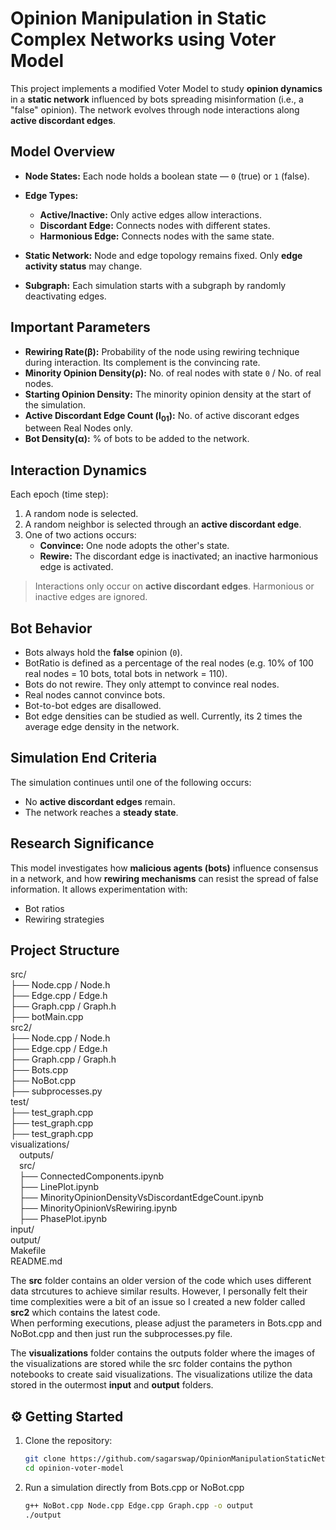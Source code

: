 # Opinion Manipulation in Static Complex Networks using Voter Model

This project implements a modified Voter Model to study **opinion dynamics** in a **static network** influenced by bots spreading misinformation (i.e., a "false" opinion). The network evolves through node interactions along **active discordant edges**.

##  Model Overview

- **Node States:** Each node holds a boolean state — `0` (true) or `1` (false).
- **Edge Types:**
  - **Active/Inactive:** Only active edges allow interactions.
  - **Discordant Edge:** Connects nodes with different states.
  - **Harmonious Edge:** Connects nodes with the same state.

- **Static Network:** Node and edge topology remains fixed. Only **edge activity status** may change.
- **Subgraph:** Each simulation starts with a subgraph by randomly deactivating edges.

## Important Parameters

- **Rewiring Rate(β):** Probability of the node using rewiring technique during interaction. Its complement is the convincing rate.
- **Minority Opinion Density(ρ):** No. of real nodes with state `0` / No. of real nodes.
- **Starting Opinion Density:** The minority opinion density at the start of the simulation.
- **Active Discordant Edge Count (l<sub>01</sub>):** No. of active discorant edges between Real Nodes only.
- **Bot Density(α):** % of bots to be added to the network.

##  Interaction Dynamics

Each epoch (time step):
1. A random node is selected.
2. A random neighbor is selected through an **active discordant edge**.
3. One of two actions occurs:
   - **Convince:** One node adopts the other's state.
   - **Rewire:** The discordant edge is inactivated; an inactive harmonious edge is activated.

> Interactions only occur on **active discordant edges**. Harmonious or inactive edges are ignored.

##  Bot Behavior

- Bots always hold the **false** opinion (`0`).
- BotRatio is defined as a percentage of the real nodes (e.g. 10% of 100 real nodes = 10 bots, total bots in network = 110).
- Bots do not rewire. They only attempt to convince real nodes.
- Real nodes cannot convince bots.
- Bot-to-bot edges are disallowed.
- Bot edge densities can be studied as well. Currently, its 2 times the average edge density in the network.

##  Simulation End Criteria

The simulation continues until one of the following occurs:
- No **active discordant edges** remain.
- The network reaches a **steady state**.

##  Research Significance

This model investigates how **malicious agents (bots)** influence consensus in a network, and how **rewiring mechanisms** can resist the spread of false information. It allows experimentation with:
- Bot ratios
- Rewiring strategies

##  Project Structure

src/  
├── Node.cpp / Node.h  
├── Edge.cpp / Edge.h  
├── Graph.cpp / Graph.h  
├── botMain.cpp  
src2/  
├── Node.cpp / Node.h  
├── Edge.cpp / Edge.h  
├── Graph.cpp / Graph.h  
├── Bots.cpp  
├── NoBot.cpp  
├── subprocesses.py  
test/  
├── test_graph.cpp  
├── test_graph.cpp  
├── test_graph.cpp  
visualizations/  
&emsp;outputs/  
&emsp;src/  
&emsp;├── ConnectedComponents.ipynb  
&emsp;├── LinePlot.ipynb  
&emsp;├── MinorityOpinionDensityVsDiscordantEdgeCount.ipynb  
&emsp;├── MinorityOpinionVsRewiring.ipynb  
&emsp;├── PhasePlot.ipynb  
input/  
output/  
Makefile  
README.md  

The **src** folder contains an older version of the code which uses different data strcutures to achieve similar results. However, I personally felt their time complexities were a bit of an issue so I created a new folder called **src2** which contains the latest code.  
When performing executions, please adjust the parameters in Bots.cpp and NoBot.cpp and then just run the subprocesses.py file.

The **visualizations** folder contains the outputs folder where the images of the visualizations are stored while the src folder contains the python notebooks to create said visualizations. The visualizations utilize the data stored in the outermost **input** and **output** folders. 


## ⚙️ Getting Started

1. Clone the repository:
    ```bash
   git clone https://github.com/sagarswap/OpinionManipulationStaticNetworks.git
   cd opinion-voter-model
    ```

2. Run a simulation directly from Bots.cpp or NoBot.cpp
    ```bash
    g++ NoBot.cpp Node.cpp Edge.cpp Graph.cpp -o output
    ./output
    ``` 
